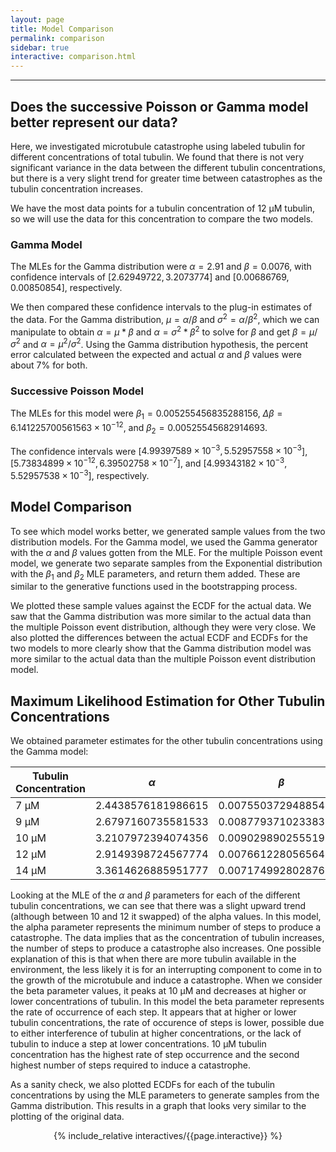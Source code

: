 ```yaml
---
layout: page
title: Model Comparison
permalink: comparison
sidebar: true
interactive: comparison.html
---
```

---

## Does the successive Poisson or Gamma model better represent our data?

Here, we investigated microtubule catastrophe using labeled tubulin for different concentrations of total tubulin. We found that there is not very significant variance in the data between the different tubulin concentrations, but there is a very slight trend for greater time between catastrophes as the tubulin concentration increases.

We have the most data points for a tubulin concentration of 12 µM tubulin, so we will use the data for this concentration to compare the two models.

### Gamma Model
The MLEs for the Gamma distribution were $\alpha = 2.91$ and $\beta = 0.0076$, with confidence intervals of [$2.62949722, 3.2073774$] and [$0.00686769, 0.00850854$], respectively.

We then compared these confidence intervals to the plug-in estimates of the data. For the Gamma distribution, $\mu = \alpha / \beta$ and $\sigma^2 = \alpha / \beta^2$, which we can manipulate to obtain $\alpha = \mu * \beta$ and $\alpha = \sigma^2 * \beta^2$ to solve for $\beta$ and get $\beta = \mu / \sigma^2$ and $\alpha = \mu^2 / \sigma^2$. Using the Gamma distribution hypothesis, the percent error calculated between the expected and actual $\alpha$ and $\beta$ values were about 7% for both.

### Successive Poisson Model
The MLEs for this model were $\beta_1 = 0.005255456835288156$, $\Delta\beta = 6.141225700561563\times10^{-12}$, and $\beta_2 = 0.00525545682914693$.

The confidence intervals were [$4.99397589\times 10^{-3},5.52957558\times 10^{-3}$], [$5.73834899\times 10^{-12},6.39502758\times 10^{-7}$], and [$4.99343182\times 10^{-3},5.52957538\times 10^{-3}$], respectively.

## Model Comparison
To see which model works better, we generated sample values from the two distribution models. For the Gamma model, we used the Gamma generator with the $\alpha$ and $\beta$ values gotten from the MLE. For the multiple Poisson event model, we generate two separate samples from the Exponential distribution with the $\beta_1$ and $\beta_2$ MLE parameters, and return them added. These are similar to the generative functions used in the bootstrapping process.

We plotted these sample values against the ECDF for the actual data. We saw that the Gamma distribution was more similar to the actual data than the multiple Poisson event distribution, although they were very close. We also plotted the differences between the actual ECDF and ECDFs for the two models to more clearly show that the Gamma distribution model was more similar to the actual data than the multiple Poisson event distribution model.

## Maximum Likelihood Estimation for Other Tubulin Concentrations

We obtained parameter estimates for the other tubulin concentrations using the Gamma model:

| Tubulin Concentration| $\alpha$ | $\beta$ |
|-------|--------|---------|
| 7 µM | 2.4438576181986615 | 0.00755037294885461 |
| 9 µM | 2.6797160735581533 | 0.008779371023383385 |
| 10 µM | 3.2107972394074356 | 0.009029890255519896 |
| 12 µM | 2.9149398724567774 | 0.00766122805656492 |
| 14 µM | 3.3614626885951777 | 0.007174992802876018 |

Looking at the MLE of the $\alpha$ and $\beta$ parameters for each of the different tubulin concentrations, we can see that there was a slight upward trend (although between 10 and 12 it swapped) of the alpha values. In this model, the alpha parameter represents the minimum number of steps to produce a catastrophe. The data implies that as the concentration of tubulin increases, the number of steps to produce a catastrophe also increases. One possible explanation of this is that when there are more tubulin available in the environment, the less likely it is for an interrupting component to come in to the growth of the microtubule and induce a catastrophe. When we consider the beta parameter values, it peaks at 10 µM and decreases at higher or lower concentrations of tubulin. In this model the beta parameter represents the rate of occurrence of each step. It appears that at higher or lower tubulin concentrations, the rate of occurence of steps is lower, possible due to either interference of tubulin at higher concentrations, or the lack of tubulin to induce a step at lower concentrations. 10 µM tubulin concentration has the highest rate of step occurrence and the second highest number of steps required to induce a catastrophe.

As a sanity check, we also plotted ECDFs for each of the tubulin concentrations by using the MLE parameters to generate samples from the Gamma distribution. This results in a graph that looks very similar to the plotting of the original data.

<!-- The below line includes the interactive figure. Do not change! -->
<center>

{% include_relative interactives/{{page.interactive}} %}

</center>
